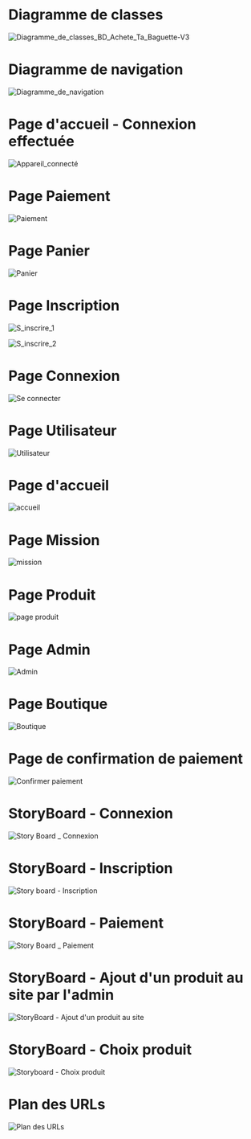<h1>Diagramme de classes</h1>

![Diagramme_de_classes_BD_Achete_Ta_Baguette-V3](https://github.com/cegepmatane/AcheteTaBaguette/blob/master/documentation/Diagrammes/Diagramme_de_classes_BD_Achete_Ta_Baguette-V3.png)

<h1>Diagramme de navigation</h1>

![Diagramme_de_navigation](https://github.com/cegepmatane/AcheteTaBaguette/blob/master/documentation/Diagrammes/Diagramme_de_navigation.png)

<h1>Page d'accueil - Connexion effectuée</h1>

![Appareil_connecté](https://github.com/cegepmatane/AcheteTaBaguette/blob/master/documentation/Maquettes/Accueil_connect%C3%A9.png)

<h1>Page Paiement</h1>

![Paiement](https://github.com/cegepmatane/AcheteTaBaguette/blob/master/documentation/Maquettes/Paiement.png)

<h1>Page Panier</h1>

![Panier](https://github.com/cegepmatane/AcheteTaBaguette/blob/master/documentation/Maquettes/Panier.png)

<h1>Page Inscription</h1>

![S_inscrire_1](https://github.com/cegepmatane/AcheteTaBaguette/blob/master/documentation/Maquettes/Inscription_1.png)

![S_inscrire_2](https://github.com/cegepmatane/AcheteTaBaguette/blob/master/documentation/Maquettes/Inscription_2.png)

<h1>Page Connexion</h1>

![Se connecter](https://github.com/cegepmatane/AcheteTaBaguette/blob/master/documentation/Maquettes/Se%20connecter.png)

<h1>Page Utilisateur</h1>

![Utilisateur](https://github.com/cegepmatane/AcheteTaBaguette/blob/master/documentation/Maquettes/Utilisateur.png)

<h1>Page d'accueil</h1>

![accueil](https://github.com/cegepmatane/AcheteTaBaguette/blob/master/documentation/Maquettes/accueil.png)

<h1>Page Mission</h1>

![mission](https://github.com/cegepmatane/AcheteTaBaguette/blob/master/documentation/Maquettes/mission.png)

<h1>Page Produit</h1>

![page produit](https://github.com/cegepmatane/AcheteTaBaguette/blob/master/documentation/Maquettes/page%20produit.png)

<h1>Page Admin</h1>

![Admin](https://github.com/cegepmatane/AcheteTaBaguette/blob/master/documentation/Maquettes/Admin.png)

<h1>Page Boutique</h1>

![Boutique](https://github.com/cegepmatane/AcheteTaBaguette/blob/master/documentation/Maquettes/Boutique.png)

<h1>Page de confirmation de paiement</h1>

![Confirmer paiement](https://github.com/cegepmatane/AcheteTaBaguette/blob/master/documentation/Maquettes/Confirmer%20paiement.png)

<h1>StoryBoard - Connexion</h1>

![Story Board _ Connexion](https://github.com/cegepmatane/AcheteTaBaguette/blob/master/documentation/StoryBoard/Story%20Board%20_%20Connexion.png)

<h1>StoryBoard - Inscription</h1>

![Story board - Inscription](https://github.com/cegepmatane/AcheteTaBaguette/blob/master/documentation/StoryBoard/Story%20board%20-%20Inscription.png)

<h1>StoryBoard - Paiement</h1>

![Story Board _ Paiement](https://github.com/cegepmatane/AcheteTaBaguette/blob/master/documentation/StoryBoard/Story%20Board%20_%20Paiement.png)

<h1>StoryBoard - Ajout d'un produit au site par l'admin</h1>

![StoryBoard - Ajout d'un produit au site](https://github.com/cegepmatane/AcheteTaBaguette/blob/master/documentation/StoryBoard/StoryBoard%20-%20Ajout%20d'un%20produit%20au%20site.png)

<h1>StoryBoard - Choix produit</h1>

![Storyboard - Choix produit](https://github.com/cegepmatane/AcheteTaBaguette/blob/be8e9401ba650e803dfbff5709752a0379daebf6/documentation/StoryBoard/Storyboard-%20Choix%20produit.png)

<h1>Plan des URLs</h1>

![Plan des URLs](https://github.com/cegepmatane/AcheteTaBaguette/blob/master/documentation/Plan_des_URLs.png)
